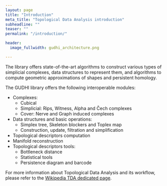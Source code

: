 ```yaml
---
layout: page
title: "Introduction"
meta_title: "Topological Data Analysis introduction"
subheadline: ""
teaser: ""
permalink: "/introduction/"

header:
  image_fullwidth: gudhi_architecture.png

---
```


The library offers state-of-the-art algorithms to construct various types of simplicial complexes, data structures to
represent them, and algorithms to compute geometric approximations of shapes and persistent homology.

The GUDHI library offers the following interoperable modules:
* Complexes:
   * Cubical
   * Simplicial: Rips, Witness, Alpha and Čech complexes
   * Cover: Nerve and Graph induced complexes
* Data structures and basic operations:
   * Simplex tree, Skeleton blockers and Toplex map
   * Construction, update, filtration and simplification
* Topological descriptors computation
* Manifold reconstruction
* Topological descriptors tools:
   * Bottleneck distance
   * Statistical tools
   * Persistence diagram and barcode

For more information about Topological Data Analysis and its workflow, please refer to the
[Wikipedia TDA dedicated page][1].

 [1]: https://en.wikipedia.org/wiki/Topological_data_analysis

